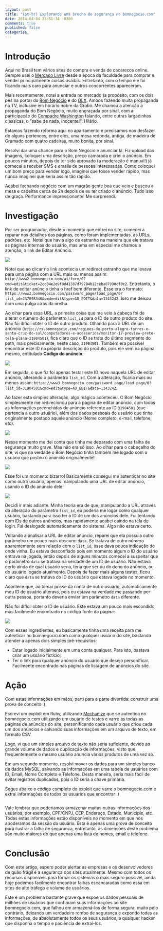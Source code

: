 ```yaml
---
layout: post
title: "(pt-br) Explorando uma brecha de segurança no bomnegocio.com"
date: 2014-04-04 23:51:34 -0300
comments: true
published: false
categories:
---
```

# Introdução

Aqui no Brasil tem vários sites de compra e venda de cacarecos online. Sempre usei o [Mercado Livre](http://mercadolivre.com.br) desde a época da faculdade para comprar e vender principalmente coisas usadas. Entretanto, com o tempo ele foi ficando mais caro para anunciar e outros concorrentes apareceram.

Mais recentemente, notei a entrada no mercado (a propósito, com os dois pés na porta) do [Bom Negócio](http://bomnegocio.com) e do [OLX](http://olx.com.br). Ambos fazendo muita propaganda na TV, inclusive em horário nobre da Grobo. Me chamou a atenção a propaganda do Bom Negócio, muito engraçada por sinal, com a participação do [Compadre Washington](https://twitter.com/compadrewash) falando, entre outras largadinhas clássicas, o "sabe de nada, inocente!". Hilário.

Estamos fazendo reforma aqui no apartamento e precisamos nos desfazer de alguns pertences, entre eles, uma mesa redonda, antiga, de madeira de Gramado com quatro cadeiras, muito bonita, por sinal.

Resolvi dar uma chance para o Bom Negócio e anunciar lá. Fiz upload das imagens, coloquei uma descrição, preço camarada e criei o anúncio. Em poucos minutos, depois de ter sido aprovado (a moderação é manual!) já comecei a receber SMS e emails de pessoas interessadas. Como coloquei um bom preço para vender logo, imaginei que fosse vender rápido, mas nunca imaginei que seria assim tão rápido.

Acabei fechando negócio com um magrão gente boa que veio e buscou a mesa e cadeiras cerca de 2h depois de eu ter criado o anúncio. Tudo isso de graça. Performance impressionante! Me surpreendi.

# Investigação

Por ser programador, desde o momento que entrei no site, comecei a reparar nos detalhes das páginas, como foram implementadas, as URLs, padrões, etc. Notei que havia algo de estranho na maneira que ele tratava as páginas internas do usuário, mas uma em especial me chamou a atenção, o link de Editar Anúncio.

[![](/images/2014/04/bnegocio_editar.png)](/images/2014/04/bnegocio_editar.png)

Notei que ao clicar no link acontecia um redirect estranho que me levava para uma página com a URL mais ou menos assim: ``http://www2.bomnegocio.com/ai/form/0?cmd=edit&ticket=2cc84e2e9f0d41387d79794b12ceba07990cf0c2``. Entretanto, o link de editar anúncio tinha o href bem diferente. Esse era o formato: ``https://www3.bomnegocio.com/password_page/load_page/0?list_id=437898346&cmd=edit&type=AD_EDIT&data=1343242``. Isso me deixou com uma pulga atrás da orelha.

Ao olhar para essa URL, a primeira coisa que me veio à cabeça foi de alterar o número do parâmetro ``list_id`` para o ID de outro produto do site. Não foi difícil obter o ID de outro produto. Olhando para a URL de um anúncio (``http://rs.bomnegocio.com/regioes-de-porto-alegre-torres-e-santa-cruz-do-sul/computadores-e-acessorios/monitor-17-proview-preto-tela-plana-31904501``), fica claro que o ID se trata do último segmento do path, mais precisamente, neste caso, ``31904501``. Também era possível encontrar este ID na própria descrição do produto, pois ele vem na página mesmo, entitulado **Código do anúncio**:

[![](/images/2014/04/bnegocio_id_anuncio.png)](/images/2014/04/bnegocio_id_anuncio.png)

Em seguida, o que fiz foi apenas testar este ID novo naquela URL de editar anúncio, alterando o parâmetro ``list_id``. Com a alteração, ficaria mais ou menos assim: ``https://www3.bomnegocio.com/password_page/load_page/0?list_id=31904501&cmd=edit&type=AD_EDIT&data=1343242``.

Ao fazer esta simples alteração, algo mágico aconteceu. O Bom Negócio simplesmente me redirecionou para a página de editar anúncio, com todas as informações preenchidas do anúncio referente ao ID ``31904501`` (que pertencia a outro usuário), além dos dados pessoais do usuário que tinha originalmente postado aquele anúncio (Nome completo, e-mail, telefone, etc).

[![](/images/2014/04/bnegocio_anuncio.png)](/images/2014/04/bnegocio_anuncio.png)

Nesse momento me dei conta que tinha me deparado com uma falha de segurança muito grave. Mas não era só isso. Ao olhar para o cabeçalho do site, vi que na verdade o Bom Negócio tinha também me logado com o usuário que postou o anúncio originalmente!

[![](/images/2014/04/bnegocio_header.png)](/images/2014/04/bnegocio_header.png)

Esse foi um momento bizarro! Basicamente consegui me autenticar no site como outro usuário, apenas manipulando uma URL de editar anúncio, usando o ID do anúncio dele!

[![](/images/2014/04/bnegocio_anuncios.png)](/images/2014/04/bnegocio_anuncios.png)

Decidi ir mais adiante. Minha teoria era de que, manipulando a URL através da alteração do parâmetro ``list_id``, eu poderia me logar como qualquer usuário, bastando para isso ter o ID de um dos anúncios dele. Fui tentando com IDs de outros anúncios, mas rapidamente acabei caindo na tela de login. Fui deslogado automaticamente do sistema. Algo não estava certo.

Voltando a analisar a URL de editar anúncio, reparei que ela possuia outro parâmetro um pouco mais obscuro: ``data``. Se tratava de outro número aparentemente sem relação com o ``list_id``, esse dava pouca indicação de onde vinha. Eu estava desconfiado pois em momento algum o ID do usuário entrava na jogada, então depois de alguns minutos comecei a suspeitar que o parâmetro ``data`` se tratava na verdade de um ID de usuário. Não estava certo ainda de qual usuário seria, teria que ser ou do dono do anúncio, ou do usuário logado atualmente. Depois de fazer mais alguns testes, ficou claro que ``data`` se tratava do ID do usuário que estava logado no momento.

Acontece que, ao tomar posse da conta de outro usuário, automaticamente meu ID de usuário alterava, pois eu estava na verdade me passando por outra pessoa, portanto deveria enviar um parâmetro ``data`` diferente.

Não foi difícil obter o ID de usuário. Este estava um pouco mais escondido, mas facilmente encontrado no código fonte da página:

[![](/images/2014/04/bnegocio_data.png)](/images/2014/04/bnegocio_data.png)

Com esses ingredientes, eu basicamente tinha uma receita para me autenticar no bomnegocio.com como qualquer usuário do site, bastando atender a apenas dois simples pré-requisitos:

* Estar logado inicialmente em uma conta qualquer. Para isto, bastava criar um usuário fictício;
* Ter o link para qualquer anúncio do usuário que desejo personificar. Facilmente encontrado nas páginas de listagem de anúncios do site.

# Ação

Com estas informações em mãos, parti para a parte divertida: construir uma prova de conceito :)

Escrevi um exploit em Ruby, utilizando [Mechanize](http://mechanize.rubyforge.org/) que se autentica no bomnegocio.com utilizando um usuário de testes e varre as todas as páginas de anúncios do site, personificando cada usuário que criou cada um dos anúncios e salvando suas informações em um arquivo de texto, em formato CSV.

Logo, vi que um simples arquivo de texto não seria suficiente, devido ao grande volume de dados e duplicação de informações, visto que frequentemente o mesmo usuário anuncia vários produtos de uma vez só.

Em um segundo momento, resolvi mover os dados para um simples banco de dados MySQL, salvando as informações em uma tabela de usuários com ID, Email, Nome Completo e Telefone. Desta maneira, seria mais fácil de evitar registros duplicados, pois o ID seria a chave primária.

Segue abaixo o código completo do exploit que varre o bomnegocio.com e extrai informações de todos os usuários que encontrar :)


```ruby
```

Vale lembrar que poderiamos armazenar muitas outras informações dos usuários, por exemplo, CPF/CNPJ, CEP, Endereço, Estado, Municipio, etc. Todas estas informações estão disponíveis no momento em que nos apoderamos da sessão do usuário. Esta é apenas uma prova de conceito para ilustrar a falha de seguranca, entretanto, as dimensões deste problema são muito maiores do que apenas uma lista de nomes, email e telefone.

# Conclusão

Com este artigo, espero poder alertar as empresas e os desenvolvedores de quão frágil é a segurança dos sites atualmente. Mesmo com todos os recursos disponíveis para tornar os sistemas o mais seguro possível, ainda hoje podemos facilmente encontrar falhas escancaradas como essa em sites de alto tráfego e volume de usuários.

Este é um problema bastante grave que expoe os dados pessoais de milhões de usuários que confiaram suas informações ao site bomnegocio.com, que falhou em armazená-los de forma segura, muito pelo contrário, deixando um verdadeiro rombo de segurança e expondo todas as informações, de absolutamente todos os seus usuários, a qualquer hacker que disponha o tempo e paciência de extraí-los.
